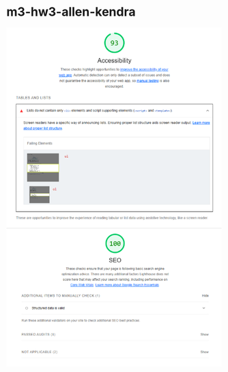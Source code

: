 # m3-hw3-allen-kendra
![AccessibilityLighthouse](images/AccessibilityLighthouseResults.png)
![SEOLighthouse](images/SEOLighthouseResults.png)